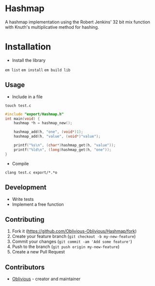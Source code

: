 # Hashmap

A hashmap implementation using the Robert Jenkins' 32 bit mix function with Knuth's multiplicative method for hashing.

# Installation

* Install the library

`em list`
`em install`
`em build lib`

## Usage

* Include in a file

`touch test.c`
```c
#include "export/Hashmap.h"
int main(void) {
    hashmap *h = hashmap_new();

    hashmap_add(h, "one", (void*)1);
    hashmap_add(h, "value", (void*)"value");

    printf("%s\n", (char*)hashmap_get(h, "value"));
    printf("%ld\n", (long)hashmap_get(h, "one"));
}
```

* Compile

`clang test.c export/*.*o`

## Development

* Write tests
* Implement a free function

## Contributing

1. Fork it (<https://github.com/Oblivious-Oblivious/Hashmap/fork>)
2. Create your feature branch (`git checkout -b my-new-feature`)
3. Commit your changes (`git commit -am 'Add some feature'`)
4. Push to the branch (`git push origin my-new-feature`)
5. Create a new Pull Request

## Contributors

- [Oblivious](https://github.com/Oblivious-Oblivious) - creator and maintainer
